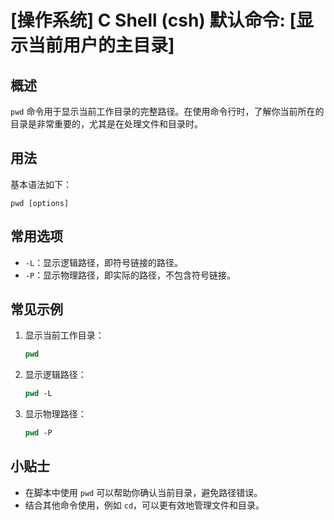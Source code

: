 # [操作系统] C Shell (csh) 默认命令: [显示当前用户的主目录]

## 概述
`pwd` 命令用于显示当前工作目录的完整路径。在使用命令行时，了解你当前所在的目录是非常重要的，尤其是在处理文件和目录时。

## 用法
基本语法如下：
```
pwd [options]
```

## 常用选项
- `-L`：显示逻辑路径，即符号链接的路径。
- `-P`：显示物理路径，即实际的路径，不包含符号链接。

## 常见示例
1. 显示当前工作目录：
   ```csh
   pwd
   ```

2. 显示逻辑路径：
   ```csh
   pwd -L
   ```

3. 显示物理路径：
   ```csh
   pwd -P
   ```

## 小贴士
- 在脚本中使用 `pwd` 可以帮助你确认当前目录，避免路径错误。
- 结合其他命令使用，例如 `cd`，可以更有效地管理文件和目录。